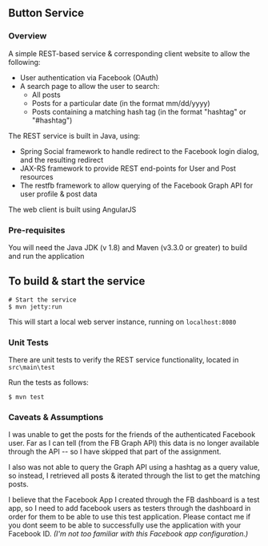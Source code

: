 ## Button Service

### Overview

A simple REST-based service & corresponding client website to allow the following:

* User authentication via Facebook (OAuth)
* A search page to allow the user to search:
   * All posts
   * Posts for a particular date (in the format mm/dd/yyyy)
   * Posts containing a matching hash tag (in the format "hashtag" or "#hashtag")
   
The REST service is built in Java, using:
* Spring Social framework to handle redirect to the Facebook login dialog, and the resulting redirect
* JAX-RS framework to provide REST end-points for User and Post resources
* The restfb framework to allow querying of the Facebook Graph API for user profile & post data

The web client is built using AngularJS

### Pre-requisites 

You will need the Java JDK (v 1.8) and Maven (v3.3.0 or greater) to build and run the application

## To build & start the service

```
# Start the service
$ mvn jetty:run
```
This will start a local web server instance, running on ``localhost:8080``

### Unit Tests

There are unit tests to verify the REST service functionality, located in ``src\main\test``

Run the tests as follows:

```
$ mvn test
```

### Caveats & Assumptions

I was unable to get the posts for the friends of the authenticated Facebook user. Far as I can tell (from the FB Graph API) this data is no longer available through the API -- so I have skipped that part of the assignment.

I also was not able to query the Graph API using a hashtag as a query value, so instead, I retrieved all posts & iterated through the list to get the matching posts. 

I believe that the Facebook App I created through the FB dashboard is a test app, so I need to add facebook users as testers through the dashboard in order for them to be able to use this test application. Please contact me if you dont seem to be able to successfully use the application with your Facebook ID. _(I'm not too familiar with this Facebook app configuration.)_ 





